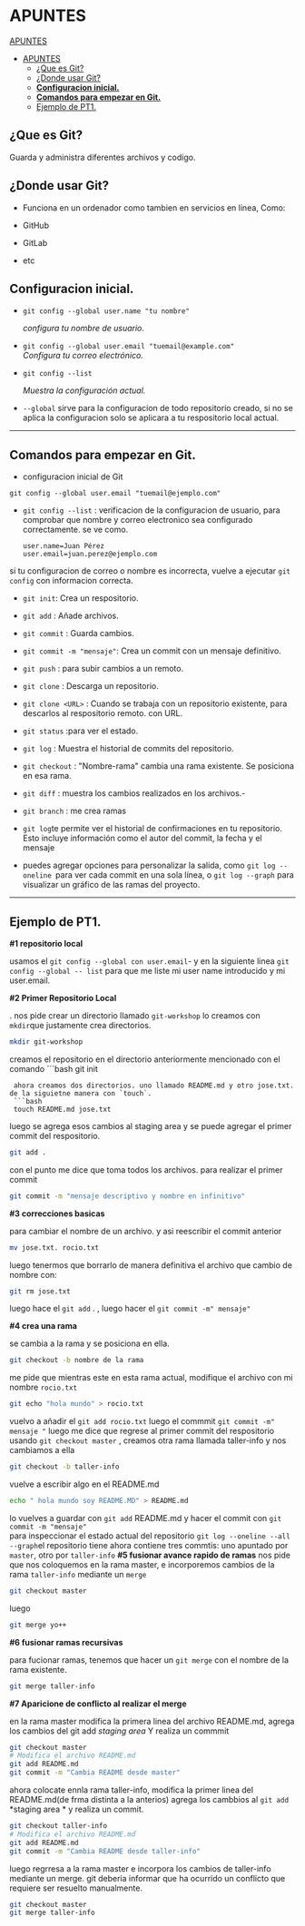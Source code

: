 # APUNTES

 [APUNTES](#apuntes)
- [APUNTES](#apuntes)
  - [¿Que es Git?](#que-es-git)
  - [¿Donde usar Git?](#donde-usar-git)
  - [**Configuracion inicial.**](#configuracion-inicial)
  - [**Comandos para empezar en Git.**](#comandos-para-empezar-en-git)
  - [Ejemplo de PT1.](#ejemplo-de-pt1)

## ¿Que es Git?

  Guarda y administra diferentes archivos y codigo.
  
## ¿Donde usar Git?

- Funciona en un ordenador como tambien en servicios en linea, Como:
  
- GitHub
  
- GitLab
  
- etc
  
## **Configuracion inicial.**

- `git config --global user.name "tu nombre"`
  
   *configura tu nombre de usuario.*

- `git config --global user.email "tuemail@example.com"`  
  *Configura tu correo electrónico.*  

- `git config --list`
  
  *Muestra la configuración actual.*  
 
- `--global` sirve para la configuracion de todo repositorio creado, si no se aplica la configuracion solo se aplicara a tu respositorio local actual.
---

## **Comandos para empezar en Git.**
 - configuracion inicial de Git
 ```git config --global user.name "Tu Nombre"
git config --global user.email "tuemail@ejemplo.com" 
``` 


  
- `git config --list` : verificacion de la configuracion de usuario, para comprobar que nombre y correo electronico sea configurado correctamente. se ve como. 
  ```
  user.name=Juan Pérez
  user.email=juan.perez@ejemplo.com 
  ```
si tu configuracion de correo o nombre es incorrecta, vuelve a ejecutar ``git config`` con informacion correcta.


- `git init`: Crea un respositorio.
  
- `git add` : Añade archivos.
  
- `git commit` : Guarda cambios.
- `git commit -m "mensaje"`: Crea un commit con un mensaje definitivo.

- `git push` : para subir cambios a un remoto.
  
- `git clone` :  Descarga un repositorio.
  
- `git clone <URL>` : Cuando se trabaja con un repositorio existente, para descarlos al respositorio remoto. con URL.

- `git status` :para ver el estado.

- `git log` : Muestra el historial de commits del repositorio.
  
- `git checkout` :  "Nombre-rama"  cambia una rama existente. Se posiciona en esa rama.
  
- `git diff` :  muestra los cambios realizados en los archivos.-

- `git branch` : me crea ramas

- `git log`te permite ver el historial de confirmaciones en tu repositorio. Esto incluye información como el autor del commit, la fecha y el mensaje 

- puedes agregar opciones para personalizar la salida, como ``git log --oneline ``para ver cada commit en una sola línea, o ``git log --graph`` para visualizar un gráfico de las ramas del proyecto.



----
## Ejemplo de PT1. 

 **#1 repositorio local** 

 
 usamos el `git config --global con user.email`- y en la siguiente linea `git config --global -- list` para que me liste mi user name introducido y mi user.email.

 **#2 Primer Repositorio Local**

 . nos pide crear un directorio llamado `git-workshop`
 lo creamos con `mkdir`que justamente crea directorios.
 ```bash
 mkdir git-workshop
 ```
 creamos el repositorio en el directorio anteriormente mencionado con el comando 
 ´´´bash
  git init
 ```
  ahora creamos dos directorios. uno llamado README.md y otro jose.txt. de la siguietne manera con `touch`.
  ```bash
  touch README.md jose.txt
  ```
  luego se agrega esos cambios al staging area y se puede agregar el primer commit del respositorio.
  ```bash
  git add . 
  ``` 
  con el punto me dice que toma todos los archivos.
  para realizar el primer commit

  ```bash
 git commit -m "mensaje descriptivo y nombre en infinitivo"
  ```
  **#3 correcciones basicas**

para cambiar el nombre de un archivo.
y asi reescribir el commit anterior 
 ```bash
 mv jose.txt. rocio.txt
 ```
 luego tenermos que borrarlo de manera definitiva el archivo que cambio de nombre  con:
 ```bash
 git rm jose.txt
 ```

 luego hace el `git add` . , luego hacer el `git commit -m" mensaje"`

**#4 crea una rama**

se cambia a la rama y se posiciona en ella.
```bash
git checkout -b nombre de la rama
``` 
 me pide que mientras este en esta rama actual, modifique el archivo con mi nombre `rocio.txt`

 ```bash 
 git echo "hola mundo" > rocio.txt
 ```
vuelvo a añadir el `git add rocio.txt`
luego el commmit
`git commit -m" mensaje "`
luego me dice que regrese al primer commit del respositorio usando `git checkout master` , creamos otra rama llamada taller-info y nos cambiamos a ella 
```bash
git checkout -b taller-info
```
vuelve a escribir algo en el README.md

```bash
echo " hola mundo soy README.MD" > README.md
```
 lo vuelves a guardar con `git add` README.md 
 y hacer el commit con `git commit -m "mensaje"`  
para inspeccionar el estado actual del repositorio `git log --oneline --all --graph`el repositorio tiene ahora contiene tres commtis: uno apuntado por `master`, otro por `taller-info`
 **#5 fusionar avance rapido de ramas**
 nos pide que nos coloquemos en la rama master, e incorporemos  cambios de la rama `taller-info` mediante un `merge` 
 ```bash
 git checkout master 
 ```
 luego 
 ```bash
 git merge yo++ 
 ```
 **#6 fusionar ramas recursivas**

para fucionar ramas, tenemos que hacer un `git merge` con el nombre de la rama existente.
```bash
git merge taller-info
```
**#7 Aparicione de conflicto al realizar el merge**

en la rama master modifica la primera linea del archivo README.md, agrega los cambios del git add *staging area* Y realiza un commmit

```bash
git checkout master
# Modifica el archivo README.md
git add README.md
git commit -m "Cambia README desde master"
```
ahora colocate ennla rama taller-info, modifica la primer linea del README.md(de frma distinta a la anterios)  agrega los cambbios al `git add` *staging area * y realiza un commit.

```bash
git checkout taller-info
# Modifica el archivo README.md
git add README.md
git commit -m "Cambia README desde taller-info"
```
luego regrresa a la rama master e incorpora los cambios de taller-info mediante un merge. git deberia informar que ha ocurrido un conflicto que requiere ser resuelto manualmente.

```bash
git checkout master
git merge taller-info
```
